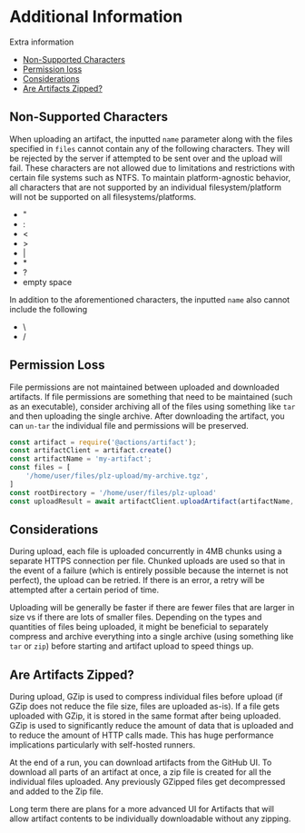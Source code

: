 # Additional Information

Extra information 
- [Non-Supported Characters](#Non-Supported-Characters)
- [Permission loss](#Permission-Loss)
- [Considerations](#Considerations)
- [Are Artifacts Zipped?](#Are-Artifacts-Zipped?)

## Non-Supported Characters

When uploading an artifact, the inputted `name` parameter along with the files specified in `files` cannot contain any of the following characters. They will be rejected by the server if attempted to be sent over and the upload will fail. These characters are not allowed due to limitations and restrictions with certain file systems such as NTFS. To maintain platform-agnostic behavior, all characters that are not supported by an individual filesystem/platform will not be supported on all filesystems/platforms.

- "
- :
- <
- \>
- |
- \*
- ?
- empty space

In addition to the aforementioned characters, the inputted `name` also cannot include the following
- \
- /


## Permission Loss

File permissions are not maintained between uploaded and downloaded artifacts. If file permissions are something that need to be maintained (such as an executable), consider archiving all of the files using something like `tar` and then uploading the single archive. After downloading the artifact, you can `un-tar` the individual file and permissions will be preserved.

```js
const artifact = require('@actions/artifact');
const artifactClient = artifact.create()
const artifactName = 'my-artifact';
const files = [
    '/home/user/files/plz-upload/my-archive.tgz',
]
const rootDirectory = '/home/user/files/plz-upload'
const uploadResult = await artifactClient.uploadArtifact(artifactName, files, rootDirectory)
```

## Considerations

During upload, each file is uploaded concurrently in 4MB chunks using a separate HTTPS connection per file. Chunked uploads are used so that in the event of a failure (which is entirely possible because the internet is not perfect), the upload can be retried. If there is an error, a retry will be attempted after a certain period of time.

Uploading will be generally be faster if there are fewer files that are larger in size vs if there are lots of smaller files. Depending on the types and quantities of files being uploaded, it might be beneficial to separately compress and archive everything into a single archive (using something like `tar` or `zip`) before starting and artifact upload to speed things up.

## Are Artifacts Zipped?

During upload, GZip is used to compress individual files before upload (if GZip does not reduce the file size, files are uploaded as-is). If a file gets uploaded with GZip, it is stored in the same format after being uploaded. GZip is used to significantly reduce the amount of data that is uploaded and to reduce the amount of HTTP calls made. This has huge performance implications particularly with self-hosted runners.

At the end of a run, you can download artifacts from the GitHub UI. To download all parts of an artifact at once, a zip file is created for all the individual files uploaded. Any previously GZipped files get decompressed and added to the Zip file. 

Long term there are plans for a more advanced UI for Artifacts that will allow artifact contents to be individually downloadable without any zipping.
